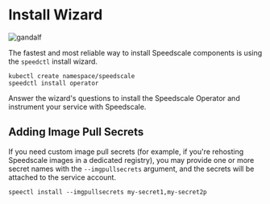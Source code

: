 
# Install Wizard

![gandalf](https://media.giphy.com/media/TcdpZwYDPlWXC/giphy.gif)

The fastest and most reliable way to install Speedscale components is using the `speedctl` install wizard.

```
kubectl create namespace/speedscale
speedctl install operator
```

Answer the wizard's questions to install the Speedscale Operator and instrument your service with Speedscale.

## Adding Image Pull Secrets

If you need custom image pull secrets (for example, if you're rehosting Speedscale images in a dedicated registry), you may provide one or more secret names with the `--imgpullsecrets` argument, and the secrets will be attached to the service account.

```
speectl install --imgpullsecrets my-secret1,my-secret2p
```
